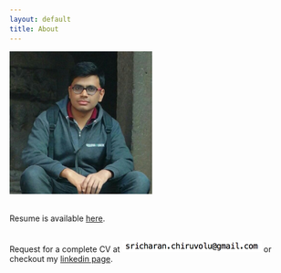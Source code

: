 ```yaml
---
layout: default
title: About
---
```



<div class="center about">
	<img id="profile" src="/assets/profile.jpg" width="250" height="250"> <br/> <br/>

Resume is available <a href="https://github.com/raincrash/resume/blob/master/SricharanChiruvolu.pdf">here</a>. <br/><br/>

Request for a complete CV at <img src="/assets/email.png" height="20"> or checkout my <a href="http://linkedin.com/in/sricharanchiruvolu">linkedin page</a>.
</div>


<!-- Woah! You're reading the code? You can download my resume at https://www.dropbox.com/s/zx8voodn3pmdvho/sricharancv.pdf?dl=1 -->
